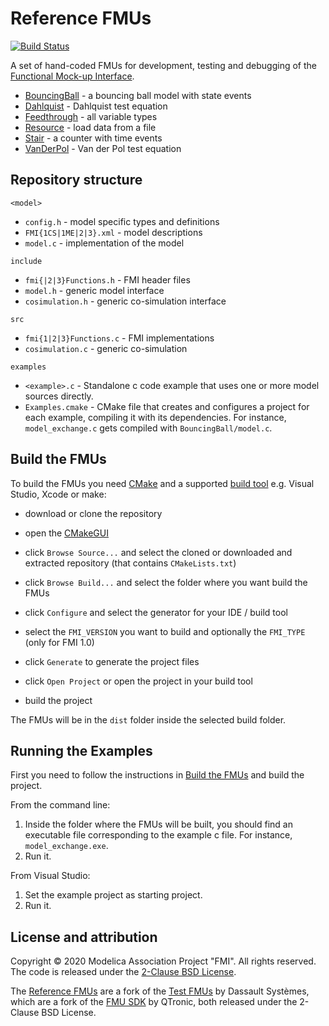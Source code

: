 # Reference FMUs

[![Build Status](https://dev.azure.com/CATIA-Systems/Reference-FMUs/_apis/build/status/modelica.Reference-FMUs?branchName=master)](https://dev.azure.com/CATIA-Systems/Reference-FMUs/_build/latest?definitionId=5&branchName=master)

A set of hand-coded FMUs for development, testing and debugging of the [Functional Mock-up Interface](https://fmi-standard.org/).

- [BouncingBall](BouncingBall) - a bouncing ball model with state events
- [Dahlquist](Dahlquist) - Dahlquist test equation
- [Feedthrough](Feedthrough) - all variable types
- [Resource](Resource) - load data from a file
- [Stair](Stair) - a counter with time events
- [VanDerPol](VanDerPol) - Van der Pol test equation

## Repository structure

`<model>`
- `config.h` - model specific types and definitions
- `FMI{1CS|1ME|2|3}.xml` - model descriptions
- `model.c` - implementation of the model

`include`
- `fmi{|2|3}Functions.h` - FMI header files
- `model.h` - generic model interface
- `cosimulation.h` - generic co-simulation interface

`src`

- `fmi{1|2|3}Functions.c` - FMI implementations
- `cosimulation.c` - generic co-simulation

`examples` 

- `<example>.c` - Standalone c code example that uses one or more model sources directly.
- `Examples.cmake` - CMake file that creates and configures a project for each example, compiling it with its dependencies. For instance, `model_exchange.c` gets compiled with `BouncingBall/model.c`.

## Build the FMUs

To build the FMUs you need [CMake](https://cmake.org/) and a supported [build tool](https://cmake.org/cmake/help/latest/manual/cmake-generators.7.html) e.g. Visual Studio, Xcode or make:

- download or clone the repository

- open the [CMakeGUI](https://cmake.org/runningcmake/)

- click `Browse Source...` and select the cloned or downloaded and extracted repository (that contains `CMakeLists.txt`)

- click `Browse Build...` and select the folder where you want build the FMUs

- click `Configure` and select the generator for your IDE / build tool

- select the `FMI_VERSION` you want to build and optionally the `FMI_TYPE` (only for FMI 1.0)

- click `Generate` to generate the project files

- click `Open Project` or open the project in your build tool

- build the project

The FMUs will be in the `dist` folder inside the selected build folder.

## Running the Examples

First you need to follow the instructions in [Build the FMUs](#build-the-fmus) and build the project.

From the command line:

1. Inside the folder where the FMUs will be built, you should find an executable file corresponding to the example c file. For instance, `model_exchange.exe`.
2. Run it.

From Visual Studio:

1. Set the example project as starting project.
2. Run it.

## License and attribution

Copyright &copy; 2020 Modelica Association Project "FMI".
All rights reserved.
The code is released under the [2-Clause BSD License](LICENSE.txt).

The [Reference FMUs](https://github.com/modelica/Reference-FMUs) are a fork of the [Test FMUs](https://github.com/CATIA-Systems/Test-FMUs) by Dassault Syst&egrave;mes, which are a fork of the [FMU SDK](https://github.com/qtronic/fmusdk) by QTronic, both released under the 2-Clause BSD License.
